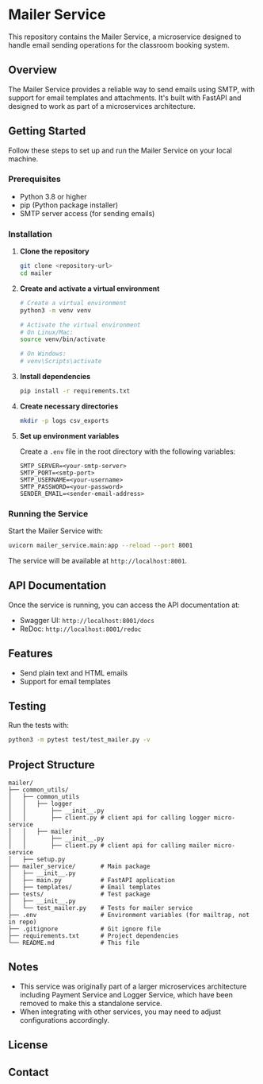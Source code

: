 # Mailer Service

This repository contains the Mailer Service, a microservice designed to handle email sending operations for the classroom booking system.

## Overview

The Mailer Service provides a reliable way to send emails using SMTP, with support for email templates and attachments. It's built with FastAPI and designed to work as part of a microservices architecture.

## Getting Started

Follow these steps to set up and run the Mailer Service on your local machine.

### Prerequisites

- Python 3.8 or higher
- pip (Python package installer)
- SMTP server access (for sending emails)

### Installation

1. **Clone the repository**
   ```bash
   git clone <repository-url>
   cd mailer
   ```

2. **Create and activate a virtual environment**
   ```bash
   # Create a virtual environment
   python3 -m venv venv
   
   # Activate the virtual environment
   # On Linux/Mac:
   source venv/bin/activate
   
   # On Windows:
   # venv\Scripts\activate
   ```

3. **Install dependencies**
   ```bash
   pip install -r requirements.txt
   ```

4. **Create necessary directories**
   ```bash
   mkdir -p logs csv_exports
   ```

5. **Set up environment variables**
   
   Create a `.env` file in the root directory with the following variables:
   ```
   SMTP_SERVER=<your-smtp-server>
   SMTP_PORT=<smtp-port>
   SMTP_USERNAME=<your-username>
   SMTP_PASSWORD=<your-password>
   SENDER_EMAIL=<sender-email-address>
   ```

### Running the Service

Start the Mailer Service with:

```bash
uvicorn mailer_service.main:app --reload --port 8001
```

The service will be available at `http://localhost:8001`.

## API Documentation

Once the service is running, you can access the API documentation at:
- Swagger UI: `http://localhost:8001/docs`
- ReDoc: `http://localhost:8001/redoc`

## Features

- Send plain text and HTML emails
- Support for email templates

## Testing

Run the tests with:

```bash
python3 -m pytest test/test_mailer.py -v
```

## Project Structure

```
mailer/
├── common_utils/      
│   ├── common_utils
│   │   ├── logger
│   │       ├── __init__.py
│   │       ├── client.py # client api for calling logger micro-service
│   │   ├── mailer
│   │       ├── __init__.py
│   │       ├── client.py # client api for calling mailer micro-service
│   ├── setup.py               
├── mailer_service/       # Main package
│   ├── __init__.py
│   ├── main.py           # FastAPI application
│   ├── templates/        # Email templates
├── tests/                # Test package
│   ├── __init__.py
│   └── test_mailer.py    # Tests for mailer service
├── .env                  # Environment variables (for mailtrap, not in repo)
├── .gitignore            # Git ignore file
├── requirements.txt      # Project dependencies
└── README.md             # This file
```

## Notes

- This service was originally part of a larger microservices architecture including Payment Service and Logger Service, which have been removed to make this a standalone service.
- When integrating with other services, you may need to adjust configurations accordingly.

## License


## Contact
